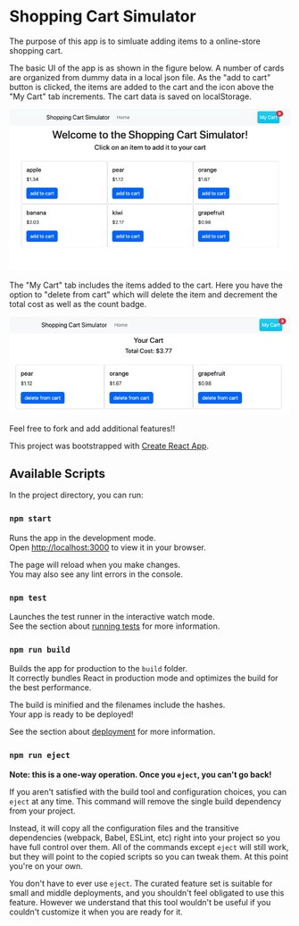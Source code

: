 # Shopping Cart Simulator

The purpose of this app is to simluate adding items to a online-store shopping cart.

The basic UI of the app is as shown in the figure below. A number of cards are organized from dummy data in a local json file. As the "add to cart" button is clicked, the items are added to the cart and the icon above the "My Cart" tab increments. The cart data is saved on localStorage.

<p align="center">
  <img src="https://github.com/KCrandall6/shopping-cart-sim/blob/main/figures/Screen%20Shot%202022-11-29%20at%2012.41.59%20AM.png" alt="Main App Screen Shot"/>
</p>

The "My Cart" tab includes the items added to the cart. Here you have the option to "delete from cart" which will delete the item and decrement the total cost as well as the count badge.

<p align="center">
  <img src="https://github.com/KCrandall6/shopping-cart-sim/blob/main/figures/Screen%20Shot%202022-11-29%20at%2012.42.36%20AM.png" alt="My Cart Screen Shot"/>
</p>

Feel free to fork and add additional features!!


This project was bootstrapped with [Create React App](https://github.com/facebook/create-react-app).

## Available Scripts

In the project directory, you can run:

### `npm start`

Runs the app in the development mode.\
Open [http://localhost:3000](http://localhost:3000) to view it in your browser.

The page will reload when you make changes.\
You may also see any lint errors in the console.

### `npm test`

Launches the test runner in the interactive watch mode.\
See the section about [running tests](https://facebook.github.io/create-react-app/docs/running-tests) for more information.

### `npm run build`

Builds the app for production to the `build` folder.\
It correctly bundles React in production mode and optimizes the build for the best performance.

The build is minified and the filenames include the hashes.\
Your app is ready to be deployed!

See the section about [deployment](https://facebook.github.io/create-react-app/docs/deployment) for more information.

### `npm run eject`

**Note: this is a one-way operation. Once you `eject`, you can't go back!**

If you aren't satisfied with the build tool and configuration choices, you can `eject` at any time. This command will remove the single build dependency from your project.

Instead, it will copy all the configuration files and the transitive dependencies (webpack, Babel, ESLint, etc) right into your project so you have full control over them. All of the commands except `eject` will still work, but they will point to the copied scripts so you can tweak them. At this point you're on your own.

You don't have to ever use `eject`. The curated feature set is suitable for small and middle deployments, and you shouldn't feel obligated to use this feature. However we understand that this tool wouldn't be useful if you couldn't customize it when you are ready for it.